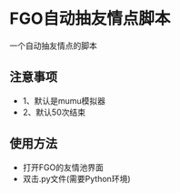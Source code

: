 # FGO自动抽友情点脚本
一个自动抽友情点的脚本

## 注意事项
- 1、默认是mumu模拟器
- 2、默认50次结束

## 使用方法
- 打开FGO的友情池界面
- 双击.py文件(需要Python环境)
